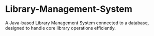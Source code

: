 # Library-Management-System
A Java-based Library Management System connected to a database, designed to handle core library operations efficiently.
